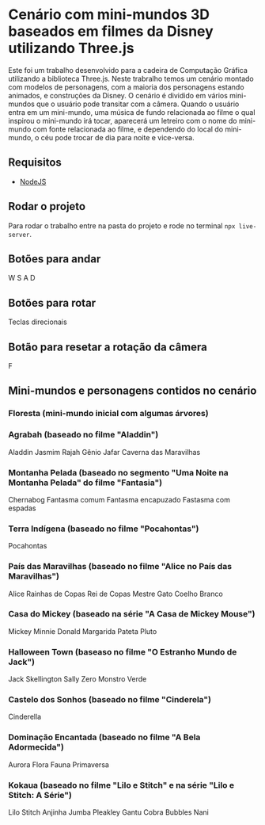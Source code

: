 # Cenário com mini-mundos 3D baseados em filmes da Disney utilizando Three.js

Este foi um trabalho desenvolvido para a cadeira de Computação Gráfica utilizando a biblioteca Three.js. Neste trabralho temos um cenário montado com modelos de personagens, com a maioria dos personagens estando animados, e construções da Disney. O cenário é dividido em vários mini-mundos que o usuário pode transitar com a câmera. Quando o usuário entra em um mini-mundo, uma música de fundo relacionada ao filme o qual inspirou o mini-mundo irá tocar, aparecerá um letreiro com o nome do mini-mundo com fonte relacionada ao filme, e dependendo do local do mini-mundo, o céu pode trocar de dia para noite e vice-versa.

## Requisitos

- [NodeJS](https://nodejs.org/)

## Rodar o projeto

Para rodar o trabalho entre na pasta do projeto e rode no terminal `npx live-server`.

## Botões para andar

W S A D

## Botões para rotar

Teclas direcionais

## Botão para resetar a rotação da câmera

F

## Mini-mundos e personagens contidos no cenário

### Floresta (mini-mundo inicial com algumas árvores)

### Agrabah (baseado no filme "Aladdin")

Aladdin
Jasmim
Rajah
Gênio
Jafar
Caverna das Maravilhas

### Montanha Pelada (baseado no segmento "Uma Noite na Montanha Pelada" do filme "Fantasia")

Chernabog
Fantasma comum
Fantasma encapuzado
Fastasma com espadas

### Terra Indígena (baseado no filme "Pocahontas")

Pocahontas

### País das Maravilhas (baseado no filme "Alice no País das Maravilhas")

Alice 
Rainhas de Copas
Rei de Copas
Mestre Gato
Coelho Branco

### Casa do Mickey (baseado na série "A Casa de Mickey Mouse")

Mickey
Minnie
Donald
Margarida
Pateta
Pluto

### Halloween Town (baseaso no filme "O Estranho Mundo de Jack")

Jack Skellington
Sally
Zero
Monstro Verde

### Castelo dos Sonhos (baseado no filme "Cinderela")

Cinderella

### Dominação Encantada (baseado no filme "A Bela Adormecida")

Aurora
Flora
Fauna
Primaversa

### Kokaua (baseado no filme "Lilo e Stitch" e na série "Lilo e Stitch: A Série")

Lilo
Stitch
Anjinha
Jumba
Pleakley
Gantu
Cobra Bubbles
Nani

